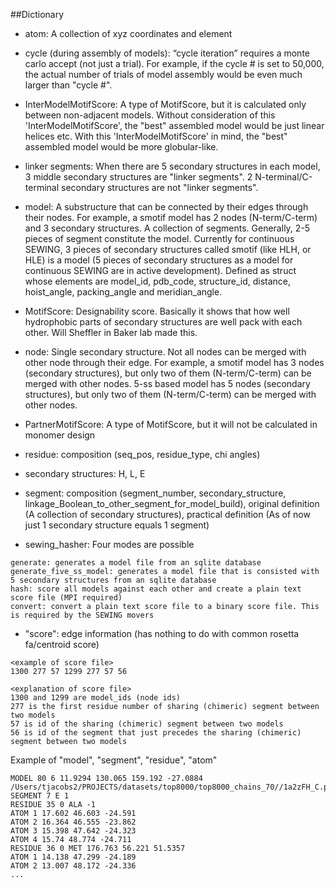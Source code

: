 ##Dictionary
* atom: A collection of xyz coordinates and element

* cycle (during assembly of models): “cycle iteration” requires a monte carlo accept (not just a trial). For example, if the cycle # is set to 50,000, the actual number of trials of model assembly would be even much larger than "cycle #".

* InterModelMotifScore: A type of MotifScore, but it is calculated only between non-adjacent models. Without consideration of this 'InterModelMotifScore', the "best" assembled model would be just linear helices etc. With this 'InterModelMotifScore' in mind, the "best" assembled model would be more globular-like.

* linker segments: When there are 5 secondary structures in each model, 3 middle secondary structures are "linker segments". 2 N-terminal/C-terminal secondary structures are not "linker segments".

* model: A substructure that can be connected by their edges through their nodes. For example, a smotif model has 2 nodes (N-term/C-term) and 3 secondary structures. A collection of segments. Generally, 2-5 pieces of segment constitute the model. Currently for continuous SEWING, 3 pieces of secondary structures called smotif (like HLH, or HLE) is a model (5 pieces of secondary structures as a model for continuous SEWING are in active development). Defined as struct whose elements are model_id, pdb_code, structure_id, distance, hoist_angle, packing_angle and meridian_angle. 

* MotifScore: Designability score. Basically it shows that how well hydrophobic parts of secondary structures are well pack with each other. Will Sheffler in Baker lab made this.

* node: Single secondary structure. Not all nodes can be merged with other node through their edge. For example, a smotif model has 3 nodes (secondary structures), but only two of them (N-term/C-term) can be merged with other nodes. 5-ss based model has 5 nodes (secondary structures), but only two of them (N-term/C-term) can be merged with other nodes.

* PartnerMotifScore:  A type of MotifScore, but it will not be calculated in monomer design

* residue: composition (seq_pos, residue_type, chi angles)

* secondary structures: H, L, E

* segment: composition (segment_number, secondary_structure, linkage_Boolean_to_other_segment_for_model_build), original definition (A collection of secondary structures), practical definition (As of now just 1 secondary structure equals 1 segment)

* sewing_hasher: Four modes are possible
``` 
generate: generates a model file from an sqlite database
generate_five_ss_model: generates a model file that is consisted with 5 secondary structures from an sqlite database
hash: score all models against each other and create a plain text score file (MPI required)
convert: convert a plain text score file to a binary score file. This is required by the SEWING movers
```

* "score": edge information (has nothing to do with common rosetta fa/centroid score)
``` 
<example of score file>
1300 277 57 1299 277 57 56

<explanation of score file>
1300 and 1299 are model_ids (node ids)
277 is the first residue number of sharing (chimeric) segment between two models
57 is id of the sharing (chimeric) segment between two models
56 is id of the segment that just precedes the sharing (chimeric) segment between two models
```

Example of "model", "segment", "residue", "atom"
```
MODEL 80 6 11.9294 130.065 159.192 -27.0884 /Users/tjacobs2/PROJECTS/datasets/top8000/top8000_chains_70//1a2zFH_C.pdb
SEGMENT 7 E 1
RESIDUE 35 0 ALA -1
ATOM 1 17.602 46.603 -24.591
ATOM 2 16.364 46.555 -23.862
ATOM 3 15.398 47.642 -24.323
ATOM 4 15.74 48.774 -24.711
RESIDUE 36 0 MET 176.763 56.221 51.5357
ATOM 1 14.138 47.299 -24.189
ATOM 2 13.007 48.172 -24.336
...
```